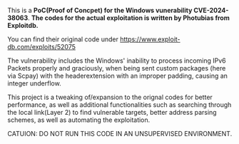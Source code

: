 This is a **PoC(Proof of Concpet) for the Windows vunerability CVE-2024-38063**. 
**The codes for the actual exploitation is written by Photubias from Exploitdb.**


You can find their original code under https://www.exploit-db.com/exploits/52075



The vulnerability includes the Windows' inability to process incoming IPv6 Packets properly and graciously, when being sent custom packages (here via Scpay) with the headerextension with an improper padding, causing an integer underflow.



This project is a tweaking of/expansion to the orignal codes for better performance, as well as additional functionalities such as searching through the local link(Layer 2) to find vulnerable targets, better address parsing schemes, as well as automating the exploitation. 



CATUION: DO NOT RUN THIS CODE IN AN UNSUPERVISED ENVIRONMENT. 
